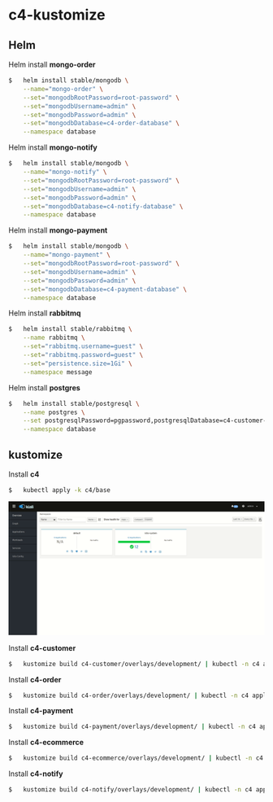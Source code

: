 # c4-kustomize

## Helm

Helm install **mongo-order**

```sh
$   helm install stable/mongodb \
    --name="mongo-order" \
    --set="mongodbRootPassword=root-password" \
    --set="mongodbUsername=admin" \
    --set="mongodbPassword=admin" \
    --set="mongodbDatabase=c4-order-database" \
    --namespace database
```

Helm install **mongo-notify**

```sh
$   helm install stable/mongodb \
    --name="mongo-notify" \
    --set="mongodbRootPassword=root-password" \
    --set="mongodbUsername=admin" \
    --set="mongodbPassword=admin" \
    --set="mongodbDatabase=c4-notify-database" \
    --namespace database
```

Helm install **mongo-payment**

```sh
$   helm install stable/mongodb \
    --name="mongo-payment" \
    --set="mongodbRootPassword=root-password" \
    --set="mongodbUsername=admin" \
    --set="mongodbPassword=admin" \
    --set="mongodbDatabase=c4-payment-database" \
    --namespace database
```

Helm install **rabbitmq**

```sh
$   helm install stable/rabbitmq \
    --name rabbitmq \
    --set="rabbitmq.username=guest" \
    --set="rabbitmq.password=guest" \
    --set="persistence.size=1Gi" \
    --namespace message
```

Helm install **postgres**

```sh
$   helm install stable/postgresql \
    --name postgres \
    --set postgresqlPassword=pgpassword,postgresqlDatabase=c4-customer-database \
    --namespace database
```

## kustomize

Install **c4**

```sh
$   kubectl apply -k c4/base
```

![](img/namespaces.gif)

Install **c4-customer**

```sh
$   kustomize build c4-customer/overlays/development/ | kubectl -n c4 apply -f -
```

Install **c4-order**

```sh
$   kustomize build c4-order/overlays/development/ | kubectl -n c4 apply -f -
```

Install **c4-payment**

```sh
$   kustomize build c4-payment/overlays/development/ | kubectl -n c4 apply -f -
```

Install **c4-ecommerce**

```sh
$   kustomize build c4-ecommerce/overlays/development/ | kubectl -n c4 apply -f -
```

Install **c4-notify**

```sh
$   kustomize build c4-notify/overlays/development/ | kubectl -n c4 apply -f -
```
